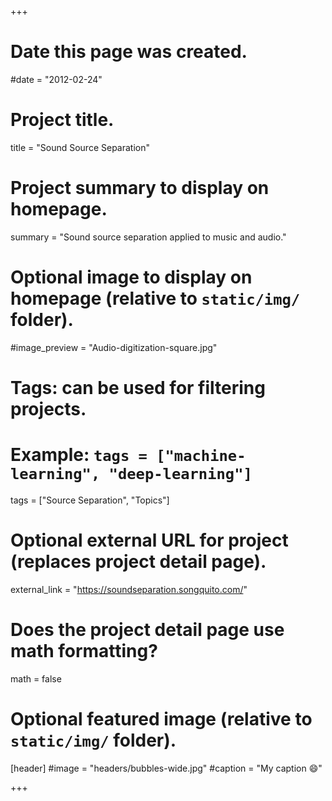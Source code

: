 +++
# Date this page was created.
#date = "2012-02-24"

# Project title.
title = "Sound Source Separation"

# Project summary to display on homepage.
summary = "Sound source separation applied to music and audio."

# Optional image to display on homepage (relative to `static/img/` folder).
#image_preview = "Audio-digitization-square.jpg"

# Tags: can be used for filtering projects.
# Example: `tags = ["machine-learning", "deep-learning"]`
tags = ["Source Separation", "Topics"]

# Optional external URL for project (replaces project detail page).
external_link = "https://soundseparation.songquito.com/"

# Does the project detail page use math formatting?
math = false

# Optional featured image (relative to `static/img/` folder).
[header]
#image = "headers/bubbles-wide.jpg"
#caption = "My caption :smile:"

+++

